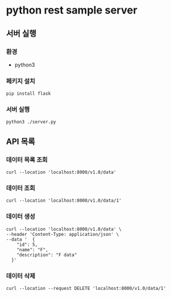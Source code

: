 # python rest sample server

## 서버 실행

### 환경

- python3

### 페키지 설치

```shell
pip install flask
```

### 서버 실행

```shell
python3 ./server.py
```

## API 목록

### 데이터 목록 조회

```shell
curl --location 'localhost:8000/v1.0/data'
```

### 데이터 조회

```shell
curl --location 'localhost:8000/v1.0/data/1'
```

### 데이터 생성

```shell
curl --location 'localhost:8000/v1.0/data' \
--header 'Content-Type: application/json' \
--data '  {
    "id": 5,
    "name": "F",
    "description": "F data"
  }'
```

### 데이터 삭제

```shell
curl --location --request DELETE 'localhost:8000/v1.0/data/1'
```